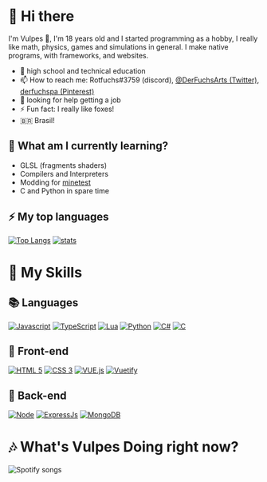 # 👋 Hi there

I'm Vulpes 🦊, I'm 18 years old and I started programming as a hobby, I really like math, physics, games and simulations in general. I make native programs, with frameworks, and websites.

- 🏫 high school and technical education
- 📫 How to reach me: Rotfuchs#3759 (discord), [@DerFuchsArts (Twitter)](https://twitter.com/derfuchsarts), [derfuchspa (Pinterest)](https://br.pinterest.com/derfuchspa/)
- 🤔 looking for help getting a job
- ⚡ Fun fact: I really like foxes!
- 🇧🇷  Brasil!

## 🌱 What am I currently learning?

- GLSL (fragments shaders)
- Compilers and Interpreters
- Modding for [minetest](https://www.minetest.net/)
- C and Python in spare time

## ⚡ My top languages
[![Top Langs](https://github-readme-stats.vercel.app/api/top-langs/?username=Rotfuchs-von-Vulpes&layout=compact&theme=synthwave&langs_count=10&count_private=true)](https://github.com/anuraghazra/github-readme-stats)
[![stats](https://github-readme-stats.vercel.app/api?username=Rotfuchs-von-Vulpes&show_icons=true&locale=en&include_all_commits=true&theme=synthwave)](https://github.com/anuraghazra/github-readme-stats)

# 🚀 My Skills

## 📚 Languages
[![Javascript](https://img.shields.io/badge/JAVASCRIPT-323330?style=for-the-badge&logo=javascript)](https://developer.mozilla.org/pt-BR/docs/Web/JavaScript)
[![TypeScript](https://img.shields.io/badge/TYPESCRIPT-323330?style=for-the-badge&logo=typescript)](https://typescriptlang.org)
[![Lua](https://img.shields.io/badge/LUA-000081?style=for-the-badge&logo=lua)](http://www.lua.org/)
[![Python](https://img.shields.io/badge/PYTHON-f7d367?style=for-the-badge&logo=python)](https://www.python.org/)
[![C#](https://img.shields.io/badge/CSHARP-390091?style=for-the-badge&logo=csharp)](https://docs.microsoft.com/en-us/dotnet/csharp/)
[![C](https://img.shields.io/badge/C-000000?style=for-the-badge&logo=c)](https://en.wikipedia.org/wiki/C_(programming_language))


## 👀 Front-end
[![HTML 5](https://img.shields.io/badge/HTML5-E34F26?style=for-the-badge&logo=html5&logoColor=white)](https://www.w3.org/standards/webdesign/htmlcss.html)
[![CSS 3](https://img.shields.io/badge/CSS3-1572B6?style=for-the-badge&logo=css3&logoColor=white)](https://www.w3.org/standards/webdesign/htmlcss.html)
[![VUE.js](https://img.shields.io/badge/VUE.JS-202530?style=for-the-badge&logo=vuedotjs)](https://vuejs.org/)
[![Vuetify](https://img.shields.io/badge/VUETIFY-1572B6?style=for-the-badge&logo=vuetify)](https://vuetifyjs.com/en/)

## 🧠 Back-end
[![Node](https://img.shields.io/badge/Node.js-43853D?style=for-the-badge&logo=node.js&logoColor=white)](https://nodejs.org)
[![ExpressJs](https://img.shields.io/badge/express-000000?style=for-the-badge&logo=express&logoColor=white)](https://expressjs.com/)
[![MongoDB](https://img.shields.io/badge/MONGODB-323330?style=for-the-badge&logo=mongodb)](https://www.mongodb.com/)

# 🎶 What's Vulpes Doing right now?

![Spotify songs](https://spotify-recently-played-readme.vercel.app/api?user=e1rp5gewwymtg24e51vgyn3ze&count=10)
